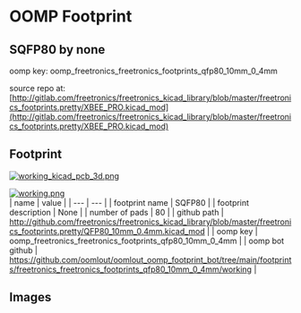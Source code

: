 # OOMP Footprint  
## SQFP80  by none  
  
oomp key: oomp_freetronics_freetronics_footprints_qfp80_10mm_0_4mm  
  
source repo at: [http://gitlab.com/freetronics/freetronics_kicad_library/blob/master/freetronics_footprints.pretty/XBEE_PRO.kicad_mod](http://gitlab.com/freetronics/freetronics_kicad_library/blob/master/freetronics_footprints.pretty/XBEE_PRO.kicad_mod)  
## Footprint  
  
[![working_kicad_pcb_3d.png](working_kicad_pcb_3d_600.png)](working_kicad_pcb_3d.png)  
  
[![working.png](working_600.png)](working.png)  
| name | value | 
| --- | --- | 
| footprint name | SQFP80 | 
| footprint description | None | 
| number of pads | 80 | 
| github path | http://github.com/freetronics/freetronics_kicad_library/blob/master/freetronics_footprints.pretty/QFP80_10mm_0.4mm.kicad_mod | 
| oomp key | oomp_freetronics_freetronics_footprints_qfp80_10mm_0_4mm | 
| oomp bot github | https://github.com/oomlout/oomlout_oomp_footprint_bot/tree/main/footprints/freetronics_freetronics_footprints_qfp80_10mm_0_4mm/working | 
## Images  
